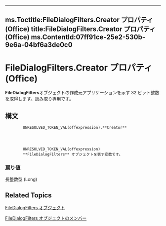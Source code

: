 

---
ms.Toctitle:FileDialogFilters.Creator プロパティ (Office)
title:FileDialogFilters.Creator プロパティ (Office)
ms.ContentId:07ff91ce-25e2-530b-9e6a-04bf6a3de0c0
---
# FileDialogFilters.Creator プロパティ (Office)




**FileDialogFilters**オブジェクトの作成元アプリケーションを示す 32 ビット整数を取得します。読み取り専用です。

## 構文

            UNRESOLVED_TOKEN_VAL(offexpression).**Creator**




            UNRESOLVED_TOKEN_VAL(offexpression)
            **FileDialogFilters** オブジェクトを表す変数です。

### 戻り値
長整数型 (Long)





## Related Topics

[FileDialogFilters オブジェクト](a74663cf-ad63-e41a-8d5e-e51e8a20c173.md)

[FileDialogFilters オブジェクトのメンバー](badd8f49-3f59-837f-ed20-a4a849910d4c.md)




